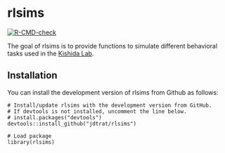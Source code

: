 # rlsims

<!-- badges: start -->

[![R-CMD-check](https://github.com/jdtrat/rlsims/workflows/R-CMD-check/badge.svg)](https://github.com/jdtrat/rlsims/actions)

<!-- badges: end -->

The goal of rlsims is to provide functions to simulate different behavioral tasks used in the [Kishida Lab](https://kishidalab.com).

## Installation

You can install the development version of rlsims from Github as follows:

``` {.r}
# Install/update rlsims with the development version from GitHub. 
# If devtools is not installed, uncomment the line below.
# install.packages("devtools")
devtools::install_github("jdtrat/rlsims")

# Load package
library(rlsims)
```

